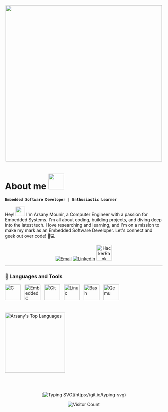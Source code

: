 <p align="center">    
         <img  src="https://s13.gifyu.com/images/SC4Y5.gif"width=500/>
</p>

# About me  <img src="https://raw.githubusercontent.com/TheDudeThatCode/TheDudeThatCode/master/Assets/Developer.gif" width=50 />
**`Embedded Software Developer | Enthusiastic Learner`**

Hey! <img src="https://raw.githubusercontent.com/nixin72/nixin72/master/wave.gif" width=30 /> I'm Arsany Mounir, a Computer Engineer with a passion for Embedded Systems. I'm all about coding, building projects, and diving deep into the latest tech. 
I love researching and learning, and I'm on a mission to make my mark as an Embedded Software Developer. Let's connect and geek out over code! 🚀💻

<p align="center">
  <a href="mailto:Arsanyashrafmounir@gmail.com">
    <img title="Email" src="https://img.icons8.com/fluent/48/000000/gmail.png"/></a>
  <a href="https://www.linkedin.com/in/arsany-mounir/">
    <img title="Linkedin" src="https://img.icons8.com/color/48/000000/linkedin.png"/></a> 
  <a href="https://www.hackerrank.com/profile/Arsany">
    <img alt="HackerRank" src="https://cdn.worldvectorlogo.com/logos/hackerrank.svg" width="50" /></a>
</p>


---



### 🧰 Languages and Tools

<img align="left" alt="C" width="50px" style="padding-right:10px;" src="https://cdn.jsdelivr.net/gh/devicons/devicon@latest/icons/c/c-original.svg"/>
<img align="left" alt="EmbeddedC" width="50px" style="padding-right:10px;" src="https://cdn.jsdelivr.net/gh/devicons/devicon@latest/icons/embeddedc/embeddedc-original-wordmark.svg" />
<img align="left" alt="Git" width="50px" style="padding-right:10px;" src="https://cdn.jsdelivr.net/gh/devicons/devicon/icons/git/git-original.svg" />
<img align="left" alt="Linux" width="50px" style="padding-right:10px;" src="https://cdn.jsdelivr.net/gh/devicons/devicon/icons/linux/linux-original.svg" />
<img align="left" alt="Bash" width="50px" style="padding-right:10px;" src="https://cdn.jsdelivr.net/gh/devicons/devicon/icons/bash/bash-original.svg" />
<img align="left" alt="Qemu" width="50px" style="padding-right:10px;" src="https://cdn.icon-icons.com/icons2/2699/PNG/512/qemu_logo_icon_169821.png" />
<br />

#


<br></br>
  <a href="https://github.com/anuraghazra/github-readme-stats"><img alt="Arsany's Top Languages" src="https://denvercoder1-github-readme-stats.vercel.app/api/top-langs/?username=ArsanyMounir&langs_count=8&layout=compact&theme=react&hide_border=true&bg_color=1F222E&title_color=F85D7F&icon_color=F8D866&hide=Jupyter%20Notebook,Roff" height="192px"/></a>
  <br/>

<br></br>
<div align="center">

[![Typing SVG](https://readme-typing-svg.demolab.com?font=Fira+Code&size=16&pause=1000&random=false&width=435&lines=Thanks+for+visiting+my+Github%2C+See+you+soon.)](https://git.io/typing-svg)

![Visitor Count](https://profile-counter.glitch.me/ArsanyMounir/count.svg)
